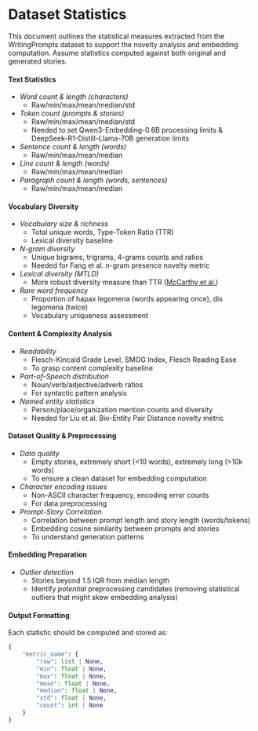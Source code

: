 # Dataset Statistics
This document outlines the statistical measures extracted from the WritingPrompts dataset to support the novelty analysis and embedding computation. Assume statistics computed against both original and generated stories.
#### Text Statistics
- *Word count & length (characters)* 
  - Raw/min/max/mean/median/std
- *Token count (prompts & stories)*
  - Raw/min/max/mean/median/std
  - Needed to set Qwen3-Embedding-0.6B processing limits & DeepSeek-R1-Distill-Llama-70B generation limits
- *Sentence count & length (words)*
  - Raw/min/max/mean/median
- *Line count & length (words)*
  - Raw/min/max/mean/median
- *Paragraph count & length (words, sentences)* 
  - Raw/min/max/mean/median
#### Vocabulary Diversity
- *Vocabulary size & richness*
  - Total unique words, Type-Token Ratio (TTR)
  - Lexical diversity baseline
- *N-gram diversity*
  - Unique bigrams, trigrams, 4-grams counts and ratios
  - Needed for Fang et al. n-gram presence novelty metric
- *Lexical diversity (MTLD)*
  - More robust diversity measure than TTR ([McCarthy et al.](https://link.springer.com/article/10.3758/BRM.42.2.381))
- *Rare word frequency*
  - Proportion of hapax legomena (words appearing once), dis legomena (twice)
  - Vocabulary uniqueness assessment
#### Content & Complexity Analysis
- *Readability*
  - Flesch-Kincaid Grade Level, SMOG Index, Flesch Reading Ease
  - To grasp content complexity baseline
- *Part-of-Speech distribution*
  - Noun/verb/adjective/adverb ratios
  - For syntactic pattern analysis
- *Named entity statistics*
  - Person/place/organization mention counts and diversity
  - Needed for Liu et al. Bio-Entity Pair Distance novelty metric
#### Dataset Quality & Preprocessing
- *Data quality*
  - Empty stories, extremely short (<10 words), extremely long (>10k words)
  - To ensure a clean dataset for embedding computation
- *Character encoding issues*
  - Non-ASCII character frequency, encoding error counts
  - For data preprocessing
- *Prompt-Story Correlation*
  - Correlation between prompt length and story length (words/tokens)
  - Embedding cosine similarity between prompts and stories
  - To understand generation patterns
#### Embedding Preparation
- *Outlier detection*
  - Stories beyond 1.5 IQR from median length
  - Identify *potential* preprocessing candidates (removing statistical outliers that might skew embedding analysis)
#### Output Formatting
Each statistic should be computed and stored as:
```python
{
    "metric_name": {
        "raw": list | None,
        "min": float | None,
        "max": float | None, 
        "mean": float | None,
        "median": float | None,
        "std": float | None,
        "count": int | None
    }
}
```
